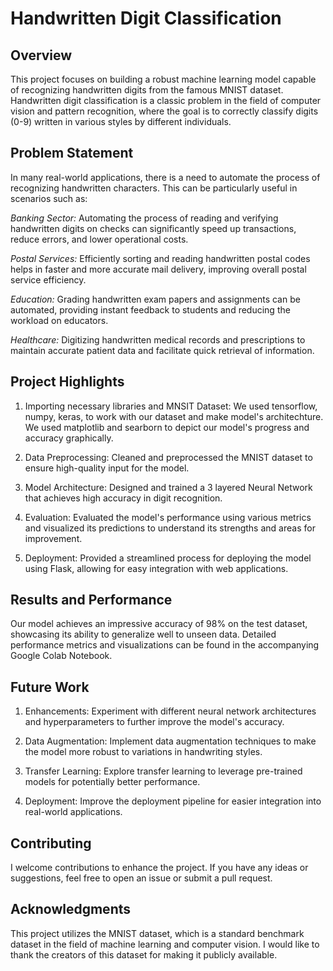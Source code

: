 # Handwritten Digit Classification

## Overview
This project focuses on building a robust machine learning model capable of recognizing handwritten digits from the famous MNIST dataset. Handwritten digit classification is a classic problem in the field of computer vision and pattern recognition, where the goal is to correctly classify digits (0-9) written in various styles by different individuals.


## Problem Statement
In many real-world applications, there is a need to automate the process of recognizing handwritten characters. This can be particularly useful in scenarios such as:

*Banking Sector:*
Automating the process of reading and verifying handwritten digits on checks can significantly speed up transactions, reduce errors, and lower operational costs.

*Postal Services:*
Efficiently sorting and reading handwritten postal codes helps in faster and more accurate mail delivery, improving overall postal service efficiency.

*Education:*
Grading handwritten exam papers and assignments can be automated, providing instant feedback to students and reducing the workload on educators.

*Healthcare:*
Digitizing handwritten medical records and prescriptions to maintain accurate patient data and facilitate quick retrieval of information.


## Project Highlights
1) Importing necessary libraries and MNSIT Dataset: We used tensorflow, numpy, keras, to work with our dataset and make model's architechture. We used matplotlib and searborn to depict our model's progress and accuracy graphically.

2) Data Preprocessing: Cleaned and preprocessed the MNIST dataset to ensure high-quality input for the model.

3) Model Architecture: Designed and trained a 3 layered Neural Network that achieves high accuracy in digit recognition.

4) Evaluation: Evaluated the model's performance using various metrics and visualized its predictions to understand its strengths and areas for improvement.

5) Deployment: Provided a streamlined process for deploying the model using Flask, allowing for easy integration with web applications.

## Results and Performance
Our model achieves an impressive accuracy of 98% on the test dataset, showcasing its ability to generalize well to unseen data. Detailed performance metrics and visualizations can be found in the accompanying Google Colab Notebook.

## Future Work
1) Enhancements: Experiment with different neural network architectures and hyperparameters to further improve the model's accuracy.

2) Data Augmentation: Implement data augmentation techniques to make the model more robust to variations in handwriting styles.

3) Transfer Learning: Explore transfer learning to leverage pre-trained models for potentially better performance.

4) Deployment: Improve the deployment pipeline for easier integration into real-world applications.
   
## Contributing
I welcome contributions to enhance the project. If you have any ideas or suggestions, feel free to open an issue or submit a pull request.

## Acknowledgments
This project utilizes the MNIST dataset, which is a standard benchmark dataset in the field of machine learning and computer vision. I would like to thank the creators of this dataset for making it publicly available.

